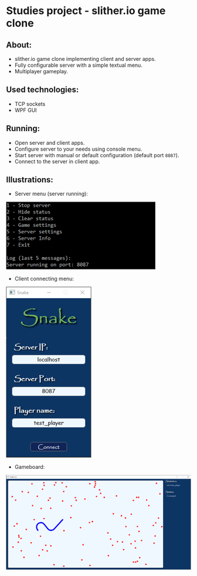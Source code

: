 # Studies project - slither.io game clone

## About:
- slither.io game clone implementing client and server apps.
- Fully configurable server with a simple textual menu.
- Multiplayer gameplay.

## Used technologies:
- TCP sockets
- WPF GUI

## Running:
- Open server and client apps.
- Configure server to your needs using console menu.
- Start server with manual or default configuration (default port `8087`).
- Connect to the server in client app.

## Illustrations:
- Server menu (server running):

![client menu](/images/server_menu.png)

- Client connecting menu:

![client menu](/images/client_menu.png)

- Gameboard:

![client menu](/images/gameboard.png)
